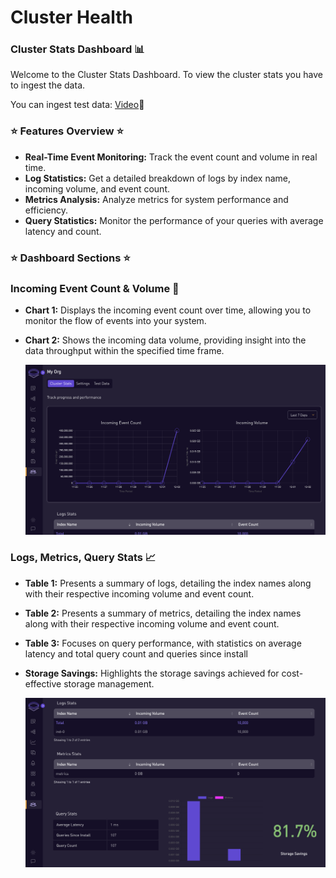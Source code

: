 # Cluster Health

### Cluster Stats Dashboard 📊

Welcome to the Cluster Stats Dashboard. To view the cluster stats you have to ingest the data.

You can ingest test data: [Video](../static/img/test-data.mp4)👀

### ⭐ Features Overview ⭐

- **Real-Time Event Monitoring:** Track the event count and volume in real time. 
- **Log Statistics:** Get a detailed breakdown of logs by index name, incoming volume, and event count. 
- **Metrics Analysis:** Analyze metrics for system performance and efficiency. 
- **Query Statistics:** Monitor the performance of your queries with average latency and count.

### ⭐ Dashboard Sections ⭐

### Incoming Event Count & Volume 🚀

- **Chart 1:** Displays the incoming event count over time, allowing you to monitor the flow of events into your system.

- **Chart 2:** Shows the incoming data volume, providing insight into the data throughput within the specified time frame.

    ![Incoming Event](../static/img/incoming-event.png)

### Logs, Metrics, Query Stats 📈

- **Table 1:** Presents a summary of logs, detailing the index names along with their respective incoming volume and event count.

- **Table 2:** Presents a summary of metrics, detailing the index names along with their respective incoming volume and event count.

- **Table 3:** Focuses on query performance, with statistics on average latency and total query count and queries since install

- **Storage Savings:** Highlights the storage savings achieved for cost-effective storage management.

    ![Incoming Event](../static/img/stats.png)